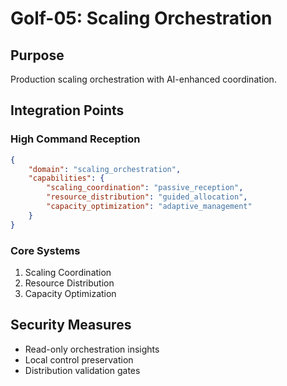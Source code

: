 # Golf-05: Scaling Orchestration

## Purpose

Production scaling orchestration with AI-enhanced coordination.

## Integration Points

### High Command Reception

```json
{
    "domain": "scaling_orchestration",
    "capabilities": {
        "scaling_coordination": "passive_reception",
        "resource_distribution": "guided_allocation",
        "capacity_optimization": "adaptive_management"
    }
}
```

### Core Systems

1. Scaling Coordination
2. Resource Distribution
3. Capacity Optimization

## Security Measures

- Read-only orchestration insights
- Local control preservation
- Distribution validation gates